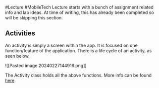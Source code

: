 #Lecture #MobileTech
Lecture starts with a bunch of assignment related info and lab ideas. At time of writing, this has already been completed so will be skipping this section.

## Activities
An activity is simply a screen within the app. It is focused on one function/feature of the application. There is a life cycle of an activity, as seen below.

![[Pasted image 20240227144916.png]]

The Activity class holds all the above functions. More info can be found [here](https://developer.android.com/guide/components/activities/intro-activities).

